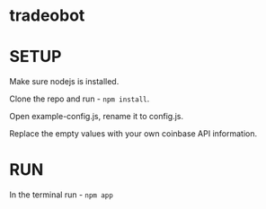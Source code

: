 # tradeobot

# SETUP
Make sure nodejs is installed.

Clone the repo and run - `npm install`.

Open example-config.js, rename it to config.js.

Replace the empty values with your own coinbase API information.

# RUN
In the terminal run - `npm app`

